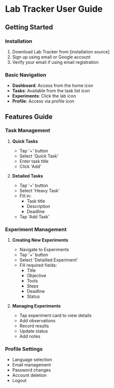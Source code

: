 # Lab Tracker User Guide

## Getting Started
### Installation
1. Download Lab Tracker from [installation source]
2. Sign up using email or Google account
3. Verify your email if using email registration

### Basic Navigation
- **Dashboard**: Access from the home icon
- **Tasks**: Available from the task list icon
- **Experiments**: Click the lab icon
- **Profile**: Access via profile icon

## Features Guide

### Task Management
1. **Quick Tasks**
   - Tap '+' button
   - Select 'Quick Task'
   - Enter task title
   - Click 'Add'

2. **Detailed Tasks**
   - Tap '+' button
   - Select 'Heavy Task'
   - Fill in:
     - Task title
     - Description
     - Deadline
   - Tap 'Add Task'

### Experiment Management
1. **Creating New Experiments**
   - Navigate to Experiments
   - Tap '+' button
   - Select 'Detailled Experiment'
   - Fill required fields:
     - Title
     - Objective
     - Tools
     - Steps
     - Deadline
     - Status

2. **Managing Experiments**
   - Tap experiment card to view details
   - Add observations
   - Record results
   - Update status
   - Add notes

### Profile Settings
- Language selection
- Email management
- Password changes
- Account deletion
- Logout
